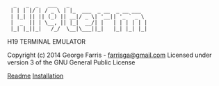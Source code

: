 
```
  _   _  _   ___   _
 | | | |/ | / _ \ | |_  ___  _ __  _ __ ___
 | |_| || || (_) || __|/ _ \| '__|| '_ ` _ \
 |  _  || | \__, || |_|  __/| |   | | | | | |
 |_| |_||_|   /_/  \__|\___||_|   |_| |_| |_|

```
 
 H19 TERMINAL EMULATOR
 
 Copyright (c) 2014 George Farris - farrisga@gmail.com
 Licensed under version 3 of the GNU General Public License
 
 [Readme](https://github.com/horga83/h19term/edit/python3/README.md)
 [Installation](https://github.com/horga83/h19term/edit/python3/INSTALLATION.txt)
 
